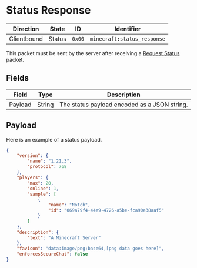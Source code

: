 # Status Response
| Direction   | State      | ID     | Identifier            |
| ----------- | ---------- | ------ | --------------------- |
| Clientbound | Status     | `0x00` | `minecraft:status_response` |

This packet must be sent by the server after receiving a [Request Status](/packets/status/clientbound/000-status-response.md) packet.

## Fields
| Field | Type | Description |
| ----- | ---- | ----------- |
| Payload | String | The status payload encoded as a JSON string. |

## Payload
Here is an example of a status payload.

```json
{
    "version": {
        "name": "1.21.3",
        "protocol": 768
    },
    "players": {
        "max": 20,
        "online": 1,
        "sample": [
            {
                "name": "Notch",
                "id": "069a79f4-44e9-4726-a5be-fca90e38aaf5"
            }
        ]
    },
    "description": {
        "text": "A Minecraft Server"
    },
    "favicon": "data:image/png;base64,[png data goes here]",
    "enforcesSecureChat": false
}
```